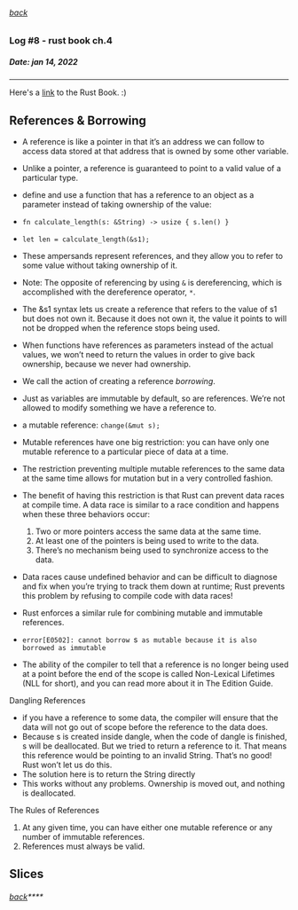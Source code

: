 ###### [back](./../README.md)

### Log #8 - rust book ch.4
##### Date: jan 14, 2022
-----------
Here's a [link](https://doc.rust-lang.org/book/) to the Rust Book. :)

## References & Borrowing

- A reference is like a pointer in that it’s an address we can follow to access data stored at that address that is owned by some other variable. 
- Unlike a pointer, a reference is guaranteed to point to a valid value of a particular type.
- define and use a function that has a reference to an object as a parameter instead of taking ownership of the value:
- `fn calculate_length(s: &String) -> usize { s.len() }`
- `let len = calculate_length(&s1);`
- These ampersands represent references, and they allow you to refer to some value without taking ownership of it.
- Note: The opposite of referencing by using `&` is dereferencing, which is accomplished with the dereference operator, `*`.
- The &s1 syntax lets us create a reference that refers to the value of s1 but does not own it. Because it does not own it, the value it points to will not be dropped when the reference stops being used.
- When functions have references as parameters instead of the actual values, we won’t need to return the values in order to give back ownership, because we never had ownership.
- We call the action of creating a reference _borrowing_.
- Just as variables are immutable by default, so are references. We’re not allowed to modify something we have a reference to.


- a mutable reference: `change(&mut s);`
- Mutable references have one big restriction: you can have only one mutable reference to a particular piece of data at a time.
- The restriction preventing multiple mutable references to the same data at the same time allows for mutation but in a very controlled fashion. 
- The benefit of having this restriction is that Rust can prevent data races at compile time. A data race is similar to a race condition and happens when these three behaviors occur:

  1. Two or more pointers access the same data at the same time.
  2. At least one of the pointers is being used to write to the data.
  3. There’s no mechanism being used to synchronize access to the data.

- Data races cause undefined behavior and can be difficult to diagnose and fix when you’re trying to track them down at runtime; Rust prevents this problem by refusing to compile code with data races!


- Rust enforces a similar rule for combining mutable and immutable references.
- `error[E0502]: cannot borrow `s` as mutable because it is also borrowed as immutable`
- The ability of the compiler to tell that a reference is no longer being used at a point before the end of the scope is called Non-Lexical Lifetimes (NLL for short), and you can read more about it in The Edition Guide.

Dangling References
- if you have a reference to some data, the compiler will ensure that the data will not go out of scope before the reference to the data does.
- Because s is created inside dangle, when the code of dangle is finished, s will be deallocated. But we tried to return a reference to it. That means this reference would be pointing to an invalid String. That’s no good! Rust won’t let us do this.
- The solution here is to return the String directly
- This works without any problems. Ownership is moved out, and nothing is deallocated.

The Rules of References
1. At any given time, you can have either one mutable reference or any number of immutable references.
2. References must always be valid.

## Slices

###### [back](./../README.md)****